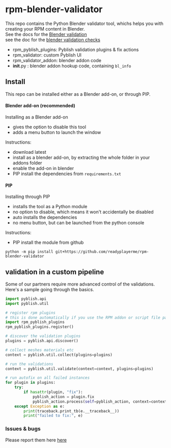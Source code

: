 # rpm-blender-validator
This repo contains the Python Blender validator tool, whichs helps you with creating your RPM content in Blender.  
See the docs for the [Blender validation](https://docs.readyplayer.me/asset-creation-guide/validation/validation-tool-for-blender)  
see the doc for the [blender validation checks](https://docs.readyplayer.me/asset-creation-guide/validation/validation-checks)  

- rpm_pyblish_plugins: Pyblish validation plugins & fix actions
- rpm_validator: custom Pyblish UI
- rpm_validator_addon: blender addon code
- __init__.py : blender addon hookup code, containing `bl_info`

## Install
This repo can be installed either as a Blender add-on, or through PIP. 

#### Blender add-on (recommended)
Installing as a Blender add-on
- gives the option to disable this tool
- adds a menu button to launch the window

Instructions:
- download latest
- install as a blender add-on, by extracting the whole folder in your addons folder
- enable the add-on in blender
- PIP install the dependencies from `requirements.txt`

#### PIP
Installing through PIP
- installs the tool as a Python module
- no option to disable, which means it won't accidentally be disabled
- auto installs the dependencies
- no menu button, but can be launched from the python console

Instructions:
- PIP install the module from github
```
python -m pip install git+https://github.com/readyplayerme/rpm-blender-validator
```

## validation in a custom pipeline
Some of our partners require more advanced control of the validations.
Here's a sample going through the basics.

```python
import pyblish.api
import pyblish.util

# register rpm plugins
# this is done automatically if you use the RPM addon or script file path
import rpm_pyblish_plugins
rpm_pyblish_plugins.register()

# discover the validation plugins
plugins = pyblish.api.discover()

# collect meshes materials etc
context = pyblish.util.collect(plugins=plugins)

# run the validations
context = pyblish.util.validate(context=context, plugins=plugins)

# run autofix on all failed instances
for plugin in plugins:
    try:
        if hasattr(plugin, "fix"):
            pyblish_action = plugin.fix
            pyblish_action.process(self=pyblish_action, context=context, plugin=plugin)
    except Exception as e:
        print(traceback.print_tb(e.__traceback__))
        print("failed to fix:", e)
```

### Issues & bugs
Please report them here [here](https://github.com/readyplayerme/rpm-blender-validator/issues)
